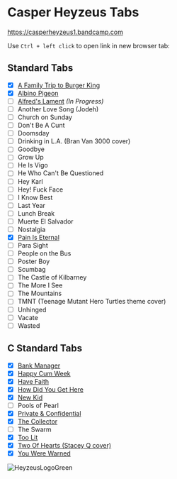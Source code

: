 
# Casper Heyzeus Tabs

<https://casperheyzeus1.bandcamp.com>

Use `Ctrl + left click` to open link in new browser tab:

## Standard Tabs

- [x] [A Family Trip to Burger King](Tabs/A-Family-Trip-To-Burger-King-Tab.md)
- [x] [Albino Pigeon](Tabs/Albino-Pigeon-Tab.md)
- [ ] [Alfred's Lament](Tabs/Alfreds-Lament-Tab.md) _(In Progress)_
- [ ] Another Love Song (Jodeh)
- [ ] Church on Sunday
- [ ] Don't Be A Cunt
- [ ] Doomsday
- [ ] Drinking in L.A. (Bran Van 3000 cover)
- [ ] Goodbye
- [ ] Grow Up
- [ ] He Is Vigo
- [ ] He Who Can't Be Questioned
- [ ] Hey Karl
- [ ] Hey! Fuck Face
- [ ] I Know Best
- [ ] Last Year
- [ ] Lunch Break
- [ ] Muerte El Salvador
- [ ] Nostalgia
- [x] [Pain Is Eternal](Tabs/Pain-Is-Eternal-Tab.md)
- [ ] Para Sight
- [ ] People on the Bus
- [ ] Poster Boy
- [ ] Scumbag
- [ ] The Castle of Kilbarney
- [ ] The More I See
- [ ] The Mountains
- [ ] TMNT (Teenage Mutant Hero Turtles theme cover)
- [ ] Unhinged
- [ ] Vacate
- [ ] Wasted

## C Standard Tabs

- [x] [Bank Manager](/C-Standard-Tabs/Bank-Manager-Tab.md)
- [x] [Happy Cum Week](/C-Standard-Tabs/Happy-Cum-Week-Tab.md)
- [x] [Have Faith](/C-Standard-Tabs/Have-Faith-Tab.md)
- [x] [How Did You Get Here](/C-Standard-Tabs/How-Did-You-Get-Here-Tab.md)
- [x] [New Kid](/C-Standard-Tabs/New-Kid-Tab.md)
- [ ] Pools of Pearl
- [x] [Private & Confidential](/C-Standard-Tabs/Private-&-Confidential-Tab.md)
- [x] [The Collector](/C-Standard-Tabs/The-Collector-Tab.md)
- [ ] The Swarm
- [x] [Too Lit](/C-Standard-Tabs/Too-Lit-Tab.md)
- [x] [Two Of Hearts (Stacey Q cover)](C-Standard-Tabs/Two-Of-Hearts-Tab.md)
- [x] [You Were Warned](/C-Standard-Tabs/You-Were-Warned-Tab.md)

![HeyzeusLogoGreen](https://user-images.githubusercontent.com/91059083/150850411-97e8c540-13ba-4486-9adc-54a8bc9c8538.png)

